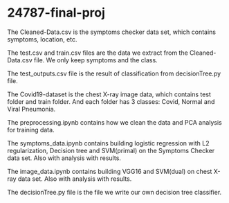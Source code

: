 # 24787-final-proj
The Cleaned-Data.csv is the symptoms checker data set, which contains symptoms, location, etc. 

The test.csv and train.csv files are the data we extract from the Cleaned-Data.csv file. We only keep symptoms and the class.

The test_outputs.csv file is the result of classification from decisionTree.py file.

The Covid19-dataset is the chest X-ray image data, which contains test folder and train folder. And each folder has 3 classes: Covid, Normal and Viral Pneumonia.

The preprocessing.ipynb contains how we clean the data and PCA analysis for training data.

The symptoms_data.ipynb contains building logistic regression with L2 regularization, Decision tree and SVM(primal) on the Symptoms Checker data set. Also with analysis with results.

The image_data.ipynb contains building VGG16 and SVM(dual) on chest X-ray data set. Also with analysis with results.

The decisionTree.py file is the file we write our own decision tree classifier.
